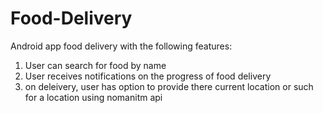 # Food-Delivery
Android app food delivery with the following features:
1. User can search for food by name
2. User receives notifications on the progress of food delivery
3. on deleivery, user has option to provide there current location or such for a location using nomanitm api
